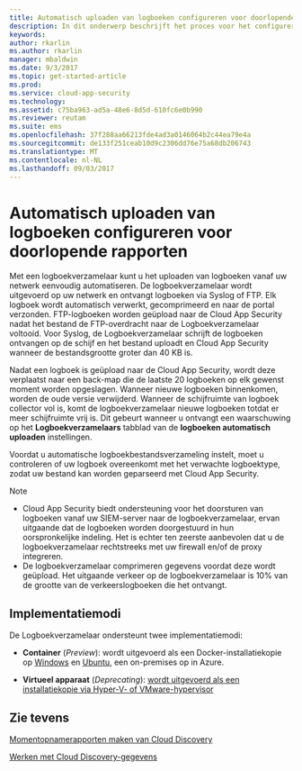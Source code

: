 ```yaml
---
title: Automatisch uploaden van logboeken configureren voor doorlopende rapporten | Microsoft Docs
description: In dit onderwerp beschrijft het proces voor het configureren van logboek automatisch uploaden voor continue rapporten in de Cloud App Security.
keywords: 
author: rkarlin
ms.author: rkarlin
manager: mbaldwin
ms.date: 9/3/2017
ms.topic: get-started-article
ms.prod: 
ms.service: cloud-app-security
ms.technology: 
ms.assetid: c75ba963-ad5a-48e6-8d5d-610fc6e0b990
ms.reviewer: reutam
ms.suite: ems
ms.openlocfilehash: 37f288aa66213fde4ad3a0146064b2c44ea79e4a
ms.sourcegitcommit: de133f251ceab10d9c2306dd76e75a68db206743
ms.translationtype: MT
ms.contentlocale: nl-NL
ms.lasthandoff: 09/03/2017
---
```

# <a name="configure-automatic-log-upload-for-continuous-reports"></a>Automatisch uploaden van logboeken configureren voor doorlopende rapporten


Met een logboekverzamelaar kunt u het uploaden van logboeken vanaf uw netwerk eenvoudig automatiseren. De logboekverzamelaar wordt uitgevoerd op uw netwerk en ontvangt logboeken via Syslog of FTP. Elk logboek wordt automatisch verwerkt, gecomprimeerd en naar de portal verzonden. FTP-logboeken worden geüpload naar de Cloud App Security nadat het bestand de FTP-overdracht naar de Logboekverzamelaar voltooid.  Voor Syslog, de Logboekverzamelaar schrijft de logboeken ontvangen op de schijf en het bestand uploadt en Cloud App Security wanneer de bestandsgrootte groter dan 40 KB is.

Nadat een logboek is geüpload naar de Cloud App Security, wordt deze verplaatst naar een back-map die de laatste 20 logboeken op elk gewenst moment worden opgeslagen. Wanneer nieuwe logboeken binnenkomen, worden de oude versie verwijderd. Wanneer de schijfruimte van logboek collector vol is, komt de logboekverzamelaar nieuwe logboeken totdat er meer schijfruimte vrij is. Dit gebeurt wanneer u ontvangt een waarschuwing op het **Logboekverzamelaars** tabblad van de **logboeken automatisch uploaden** instellingen.

Voordat u automatische logboekbestandsverzameling instelt, moet u controleren of uw logboek overeenkomt met het verwachte logboektype, zodat uw bestand kan worden geparseerd met Cloud App Security.

> [!NOTE]
>-  Cloud App Security biedt ondersteuning voor het doorsturen van logboeken vanaf uw SIEM-server naar de logboekverzamelaar, ervan uitgaande dat de logboeken worden doorgestuurd in hun oorspronkelijke indeling. Het is echter ten zeerste aanbevolen dat u de logboekverzamelaar rechtstreeks met uw firewall en/of de proxy integreren.
>- De logboekverzamelaar comprimeren gegevens voordat deze wordt geüpload. Het uitgaande verkeer op de logboekverzamelaar is 10% van de grootte van de verkeerslogboeken die het ontvangt. 

## <a name="deployment-modes"></a>Implementatiemodi

De Logboekverzamelaar ondersteunt twee implementatiemodi:

-   **Container** (*Preview*): wordt uitgevoerd als een Docker-installatiekopie op [Windows](discovery-docker-windows.md) en [Ubuntu](discovery-docker-ubuntu.md), een on-premises op in Azure. 



-   **Virtueel apparaat** (*Deprecating*): [wordt uitgevoerd als een installatiekopie via Hyper-V- of VMware-hypervisor](configure-automatic-log-upload-for-continuous-reports.md)




## <a name="see-also"></a>Zie tevens
 
[Momentopnamerapporten maken van Cloud Discovery](create-snapshot-cloud-discovery-reports.md)

[Werken met Cloud Discovery-gegevens](working-with-cloud-discovery-data.md)

